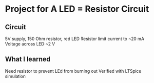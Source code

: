 # Project for A LED = Resistor Circuit

## Circuit
5V supply, 150 Ohm resistor, red LED
Resistor limit current to ~20 mA
Voltage across LED ~2 V

## What I learned
Need resistor to prevent LEd from burning out
Verified with LTSpice simulation
